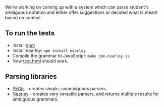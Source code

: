 We're working on coming up with a system which can parse student's ambiguous notation and either offer suggestions or decided what is meant based on context.

## To run the tests

* Install [npm](https://www.npmjs.com/)
* Install nearley: `npm install nearley`
* Compile the grammar to JavaScript: `make jme-nearley.js`
* Now [test.html](test.html) should work.

## Parsing libraries

* [PEGjs](https://pegjs.org/) - creates simple, unambiguous parsers.
* [Nearley](http://nearley.js.org/) - creates very versatile parsers, and returns multiple results for ambiguous grammars. 
